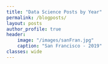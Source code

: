 ```yaml
---
title: "Data Science Posts by Year"
permalink: /blogposts/
layout: posts
author_profile: true
header:
    image: "/images/sanFran.jpg"
    caption: "San Francisco - 2019"
classes: wide
---
```

